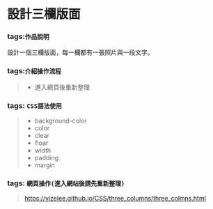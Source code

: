 # 設計三欄版面
### tags:`作品說明`  
設計一個三欄版面，每一欄都有一張照片與一段文字。
### tags:`介紹操作流程`  
> * 進入網頁後重新整理
### tags: `CSS語法使用`
>* background-color
>* color  
>* clear
>* floar
>* width
>* padding
>* margin
### tags: `網頁操作(進入網站後請先重新整理)`
> https://yizelee.github.io/CSS/three_columns/three_colmns.html
